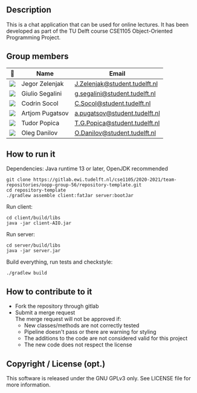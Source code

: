 ## Description

This is a chat application that can be used for online lectures. It has been developed as part of the TU Delft course CSE1105 Object-Oriented Programming Project.

## Group members

| 📸 | Name | Email |
|---|---|---|
| ![](https://eu.ui-avatars.com/api/?name=JZ&length=4&size=50&color=DDD&background=FF0000&font-size=0.325) | Jegor Zelenjak | J.Zelenjak@student.tudelft.nl |
| ![](https://eu.ui-avatars.com/api/?name=GS&length=2&size=50&color=DDD&background=0049ff&font-size=0.325) | Giulio Segalini | g.segalini@student.tudelft.nl |
| ![](https://eu.ui-avatars.com/api/?name=CS&length=4&size=50&color=DDD&background=777&font-size=0.325) | Codrin Socol | C.Socol@student.tudelft.nl |
| ![](https://eu.ui-avatars.com/api/?name=AP&length=4&size=50&color=DDD&background=236&font-size=0.325) | Artjom Pugatsov | a.pugatsov@student.tudelft.nl |
| ![](https://eu.ui-avatars.com/api/?name=TP&length=2&size=50&color=DDD&background=236&font-size=0.325) | Tudor Popica | T.G.Popica@student.tudelft.nl |
| ![](https://eu.ui-avatars.com/api/?name=OD&length=2&size=50&color=DDD&background=0049ff&font-size=0.325) | Oleg Danilov | O.Danilov@student.tudelft.nl |


## How to run it
Dependencies: Java runtime 13 or later, OpenJDK recommended <br>
````shell
git clone https://gitlab.ewi.tudelft.nl/cse1105/2020-2021/team-repositories/oopp-group-56/repository-template.git
cd repository-template
./gradlew assemble client:fatJar server:bootJar
````

Run client:<br>
```shell
cd client/build/libs
java -jar client-AIO.jar
```

Run server:<br>
```shell
cd server/build/libs
java -jar server.jar
```

Build everything, run tests and checkstyle:<br>
```shell
./gradlew build
```

## How to contribute to it
- Fork the repository through gitlab
- Submit a merge request <br>
The merge request will not be approved if:
    - New classes/methods are not correctly tested
    - Pipeline doesn't pass or there are warning for styling
    - The additions to the code are not considered valid for this project
    - The new code does not respect the license
    
## Copyright / License (opt.)
This software is released under the GNU GPLv3 only. See LICENSE file for more information.
